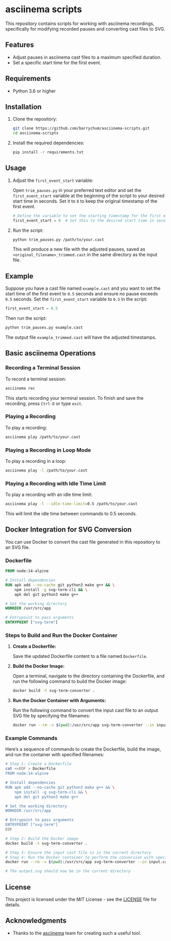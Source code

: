 # asciinema scripts

This repository contains scripts for working with asciinema recordings, specifically for modifying recorded pauses and converting cast files to SVG.

## Features

- Adjust pauses in asciinema cast files to a maximum specified duration.
- Set a specific start time for the first event.

## Requirements

- Python 3.6 or higher

## Installation

1. Clone the repository:

    ```sh
    git clone https://github.com/barrychum/asciinema-scripts.git
    cd asciinema-scripts
    ```

2. Install the required dependencies:

    ```sh
    pip install -r requirements.txt
    ```

## Usage

1. Adjust the `first_event_start` variable:

    Open `trim_pauses.py` in your preferred text editor and set the `first_event_start` variable at the beginning of the script to your desired start time in seconds. Set it to `0` to keep the original timestamp of the first event.

    ```python
    # Define the variable to set the starting timestamp for the first event
    first_event_start = 0  # Set this to the desired start time in seconds, or 0 to keep the original timestamp
    ```

2. Run the script:

    ```sh
    python trim_pauses.py /path/to/your.cast
    ```

    This will produce a new file with the adjusted pauses, saved as `<original_filename>_trimmed.cast` in the same directory as the input file.

## Example

Suppose you have a cast file named `example.cast` and you want to set the start time of the first event to `0.5` seconds and ensure no pause exceeds `0.5` seconds. Set the `first_event_start` variable to `0.5` in the script:

```python
first_event_start = 0.5
```

Then run the script:

```sh
python trim_pauses.py example.cast
```

The output file `example_trimmed.cast` will have the adjusted timestamps.

## Basic asciinema Operations

### Recording a Terminal Session

To record a terminal session:

```sh
asciinema rec
```

This starts recording your terminal session. To finish and save the recording, press `Ctrl-D` or type `exit`.

### Playing a Recording

To play a recording:

```sh
asciinema play /path/to/your.cast
```

### Playing a Recording in Loop Mode

To play a recording in a loop:

```sh
asciinema play -l /path/to/your.cast
```

### Playing a Recording with Idle Time Limit

To play a recording with an idle time limit:

```sh
asciinema play -l --idle-time-limit=0.5 /path/to/your.cast
```

This will limit the idle time between commands to 0.5 seconds.

## Docker Integration for SVG Conversion

You can use Docker to convert the cast file generated in this repository to an SVG file.

### Dockerfile

```Dockerfile
FROM node:14-alpine

# Install dependencies
RUN apk add --no-cache git python3 make g++ && \
    npm install -g svg-term-cli && \
    apk del git python3 make g++

# Set the working directory
WORKDIR /usr/src/app

# Entrypoint to pass arguments
ENTRYPOINT ["svg-term"]
```

### Steps to Build and Run the Docker Container

1. **Create a Dockerfile:**

    Save the updated Dockerfile content to a file named `Dockerfile`.

2. **Build the Docker Image:**

    Open a terminal, navigate to the directory containing the Dockerfile, and run the following command to build the Docker image:

    ```sh
    docker build -t svg-term-converter .
    ```

3. **Run the Docker Container with Arguments:**

    Run the following command to convert the input cast file to an output SVG file by specifying the filenames:

    ```sh
    docker run --rm -v $(pwd):/usr/src/app svg-term-converter --in input.cast --out output.svg
    ```

### Example Commands

Here’s a sequence of commands to create the Dockerfile, build the image, and run the container with specified filenames:

```sh
# Step 1: Create a Dockerfile
cat <<EOF > Dockerfile
FROM node:14-alpine

# Install dependencies
RUN apk add --no-cache git python3 make g++ && \
    npm install -g svg-term-cli && \
    apk del git python3 make g++

# Set the working directory
WORKDIR /usr/src/app

# Entrypoint to pass arguments
ENTRYPOINT ["svg-term"]
EOF

# Step 2: Build the Docker image
docker build -t svg-term-converter .

# Step 3: Ensure the input cast file is in the current directory
# Step 4: Run the Docker container to perform the conversion with specified filenames
docker run --rm -v $(pwd):/usr/src/app svg-term-converter --in input.cast --out output.svg

# The output.svg should now be in the current directory
```

## License

This project is licensed under the MIT License - see the [LICENSE](LICENSE) file for details.

## Acknowledgments

- Thanks to the [asciinema](https://asciinema.org) team for creating such a useful tool.
